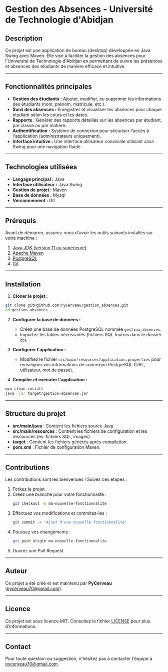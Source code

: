# Gestion des Absences - Université de Technologie d'Abidjan

## Description

Ce projet est une application de bureau (desktop) développée en Java Swing avec Maven. Elle vise à faciliter la gestion des absences pour l'Université de Technologie d'Abidjan en permettant de suivre les présences et absences des étudiants de manière efficace et intuitive.

---

## Fonctionnalités principales

- **Gestion des étudiants :** Ajouter, modifier, ou supprimer les informations des étudiants (nom, prénom, matricule, etc.).
- **Suivi des absences :** Enregistrer et visualiser les absences pour chaque étudiant selon les cours et les dates.
- **Rapports :** Générer des rapports détaillés sur les absences par étudiant, par classe ou par matière.
- **Authentification :** Système de connexion pour sécuriser l'accès à l'application (administrateurs uniquement).
- **Interface intuitive :** Une interface utilisateur conviviale utilisant Java Swing pour une navigation fluide.

---

## Technologies utilisées

- **Langage principal :** Java
- **Interface utilisateur :** Java Swing
- **Gestion de projet :** Maven
- **Base de données :** Mysql
- **Versionnement :** Git

---

## Prérequis

Avant de démarrer, assurez-vous d'avoir les outils suivants installés sur votre machine :

1. [Java JDK (version 11 ou supérieure)](https://www.oracle.com/java/technologies/javase-jdk11-downloads.html)
2. [Apache Maven](https://maven.apache.org/)
3. [PostgreSQL](https://www.postgresql.org/)
4. [Git](https://git-scm.com/)

---

## Installation

1. **Cloner le projet :**
```bash
git clone git@github.com:PyCerveau/gestion_absences.git
cd gestion_absences
```

2. **Configurer la base de données :**
   - Créez une base de données PostgreSQL nommée `gestion_absences`.
   - Importez les tables nécessaires (fichiers SQL fournis dans le dossier `db`).

3. **Configurer l'application :**
   - Modifiez le fichier `src/main/resources/application.properties` pour renseigner vos informations de connexion PostgreSQL (URL, utilisateur, mot de passe).

4. **Compiler et exécuter l'application :**
```bash
mvn clean install
java -jar target/gestion-absences.jar
```

---

## Structure du projet

- **src/main/java** : Contient les fichiers source Java.
- **src/main/resources** : Contient les fichiers de configuration et les ressources (ex. fichiers SQL, images).
- **target** : Contient les fichiers générés après compilation.
- **pom.xml** : Fichier de configuration Maven.

---

## Contributions

Les contributions sont les bienvenues ! Suivez ces étapes :

1. Forkez le projet.
2. Créez une branche pour votre fonctionnalité :
   ```bash
   git checkout -b ma-nouvelle-fonctionnalite
   ```
3. Effectuez vos modifications et commitez-les :
   ```bash
   git commit -m "Ajout d'une nouvelle fonctionnalité"
   ```
4. Poussez vos changements :
   ```bash
   git push origin ma-nouvelle-fonctionnalite
   ```
5. Ouvrez une Pull Request.

---

## Auteur

Ce projet a été créé et est maintenu par **PyCerveau** (pycerveau70@gmail.com).

---

## Licence

Ce projet est sous licence MIT. Consultez le fichier [LICENSE](LICENSE) pour plus d'informations.

---

## Contact

Pour toute question ou suggestion, n'hésitez pas à contacter l'équipe à pycerveau70@gmail.com.
